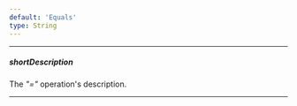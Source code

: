 ```yaml
---
default: 'Equals'
type: String
---
```

---
##### shortDescription
The *"="* operation's description.

---
